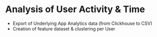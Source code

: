# Analysis of User Activity & Time 
- Export of Underlying App Analytics data (from Clickhouse to CSV)
- Creation of feature dataset & clustering per User